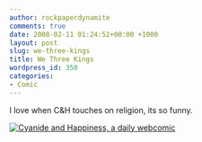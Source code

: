 ```yaml
---
author: rockpaperdynamite
comments: true
date: 2008-02-11 01:24:52+00:00 +1000
layout: post
slug: we-three-kings
title: We Three Kings
wordpress_id: 350
categories:
- Comic
---
```


I love when C&H touches on religion, its so funny.

[![Cyanide and Happiness, a daily webcomic](http://www.flashasylum.com/db/files/Comics/Dave/comicstarlol2.png)](http://www.explosm.net/comics/1172/)
